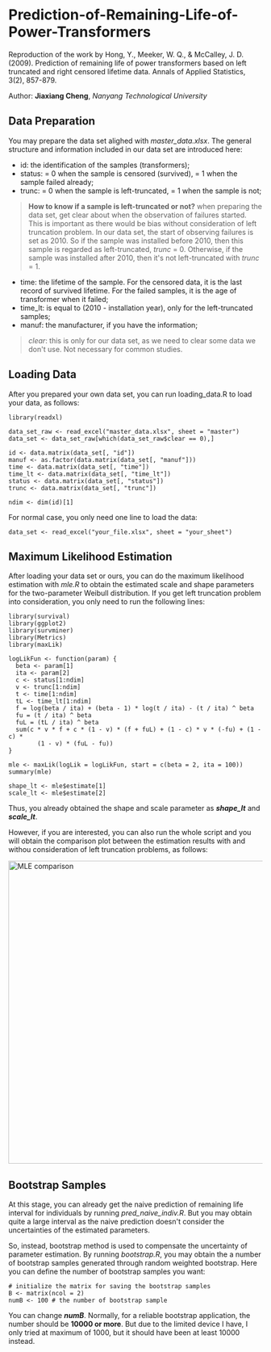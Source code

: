 # Prediction-of-Remaining-Life-of-Power-Transformers
Reproduction of the work by Hong, Y., Meeker, W. Q., &amp; McCalley, J. D. (2009). Prediction of remaining life of power transformers based on left truncated and right censored lifetime data. Annals of Applied Statistics, 3(2), 857-879.

Author: **Jiaxiang Cheng**, _Nanyang Technological University_

## Data Preparation
You may prepare the data set alighed with _master_data.xlsx_. The general structure and information included in our data set are introduced here:

- id: the identification of the samples (transformers);
- status: = 0 when the sample is censored (survived), = 1 when the sample failed already;
- trunc: = 0 when the sample is left-truncated, = 1 when the sample is not;
> **How to know if a sample is left-truncated or not?** when preparing the data set, get clear about when the observation of failures started. This is important as there would be bias without consideration of left truncation problem. In our data set, the start of observing failures is set as 2010. So if the sample was installed before 2010, then this sample is regarded as left-truncated, _trunc_ = 0. Otherwise, if the sample was installed after 2010, then it's not left-truncated with _trunc_ = 1.
- time: the lifetime of the sample. For the censored data, it is the last record of survived lifetime. For the failed samples, it is the age of transformer when it failed;
- time_lt: is equal to (2010 - installation year), only for the left-truncated samples;
- manuf: the manufacturer, if you have the information;
> _clear_: this is only for our data set, as we need to clear some data we don't use. Not necessary for common studies.

## Loading Data
After you prepared your own data set, you can run loading_data.R to load your data, as follows:
```
library(readxl)

data_set_raw <- read_excel("master_data.xlsx", sheet = "master")
data_set <- data_set_raw[which(data_set_raw$clear == 0),]

id <- data.matrix(data_set[, "id"])
manuf <- as.factor(data.matrix(data_set[, "manuf"]))
time <- data.matrix(data_set[, "time"])
time_lt <- data.matrix(data_set[, "time_lt"])
status <- data.matrix(data_set[, "status"])
trunc <- data.matrix(data_set[, "trunc"])

ndim <- dim(id)[1]
```
For normal case, you only need one line to load the data:
```
data_set <- read_excel("your_file.xlsx", sheet = "your_sheet")
```

## Maximum Likelihood Estimation
After loading your data set or ours, you can do the maximum likelihood estimation with _mle.R_ to obtain the estimated scale and shape parameters for the two-parameter Weibull distribution. If you get left truncation problem into consideration, you only need to run the following lines:
```
library(survival)
library(ggplot2)
library(survminer)
library(Metrics)
library(maxLik)

logLikFun <- function(param) {
  beta <- param[1]
  ita <- param[2]
  c <- status[1:ndim]
  v <- trunc[1:ndim]
  t <- time[1:ndim]
  tL <- time_lt[1:ndim]
  f = log(beta / ita) + (beta - 1) * log(t / ita) - (t / ita) ^ beta
  fu = (t / ita) ^ beta
  fuL = (tL / ita) ^ beta
  sum(c * v * f + c * (1 - v) * (f + fuL) + (1 - c) * v * (-fu) + (1 - c) *
        (1 - v) * (fuL - fu))
}

mle <- maxLik(logLik = logLikFun, start = c(beta = 2, ita = 100))
summary(mle)

shape_lt <- mle$estimate[1]
scale_lt <- mle$estimate[2]
```
Thus, you already obtained the shape and scale parameter as _**shape_lt**_ and _**scale_lt**_.

However, if you are interested, you can also run the whole script and you will obtain the comparison plot between the estimation results with and withou consideration of left truncation problems, as follows:

<img width="600" alt="MLE comparison" src="https://user-images.githubusercontent.com/67684198/115524752-061ec600-a2c1-11eb-9be1-b705c3b794f2.png">

## Bootstrap Samples
At this stage, you can already get the naive prediction of remaining life interval for individuals by running _pred_naive_indiv.R_. But you may obtain quite a large interval as the naive prediction doesn't consider the uncertainties of the estimated parameters.

So, instead, bootstrap method is used to compensate the uncertainty of parameter estimation. By running _bootstrap.R_, you may obtain the a number of bootstrap samples generated through random weighted bootstrap. Here you can define the number of bootstrap samples you want:
```
# initialize the matrix for saving the bootstrap samples
B <- matrix(ncol = 2)
numB <- 100 # the number of bootstrap sample
```
You can change **_numB_**. Normally, for a reliable bootstrap application, the number should be **10000 or more**. But due to the limited device I have, I only tried at maximum of 1000, but it should have been at least 10000 instead.

